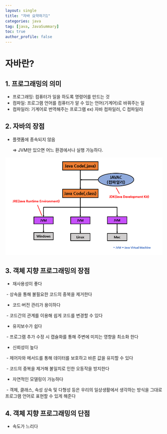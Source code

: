 ```yaml
---
layout: single
title: "자바 요약하기1"
categories: java
tag: [java, JavaSummary]
toc: true
author_profile: false  
---
```

# 자바란?

## 1.  프로그래밍의 의미

* 프로그래밍: 컴퓨터가 일을 하도록 명령어를 만드는 것
* 컴파일: 프로그램 언어를 컴퓨터가 알 수 있는 언어(기계어)로 바꿔주는 일
* 컴파일러: 기계어로 번역해주는 프로그램 ex) 자바 컴파일러, C 컴파일러



## 2. 자바의 장점

* 플랫폼에 종속되지 않음 

  => JVM만 있으면 어느 환경에서나 실행 가능하다.

<img src="../../images/JavaSummary/JavaSummary1/image1.png" style="zoom: 100%;"  >



## 3. 객체 지향 프로그래밍의 장점

* 재사용성이 좋다

​	- 상속을 통해 불필요한 코드의 중복을 제거한다

* 코드·버전 관리가 용이하다

​	-  코드간의 관계를 이용해 쉽게 코드를 변경할 수 있다

* 유지보수가 쉽다

​	- 프로그램 추가 수정 시 캡슐화를 통해 주변에 미치는 영향을 최소화 한다

* 신뢰성이 높다

​	- 제어자와 메서드를 통해 데이터를 보호하고 바른 값을 유지할 수 있다

​	- 코드의 중복을 제거해 불일치로 인한 오동작을 방지한다

* 자연적인 모델링이 가능하다

​	- 객체, 클래스, 속성 상속 및 다형성 등은 우리의 일상생활에서 생각하는 방식을 그대로 프로그램 언어로 표현할 수 있게 해준다



## 4. 객체 지향 프로그래밍의 단점

* 속도가 느리다
